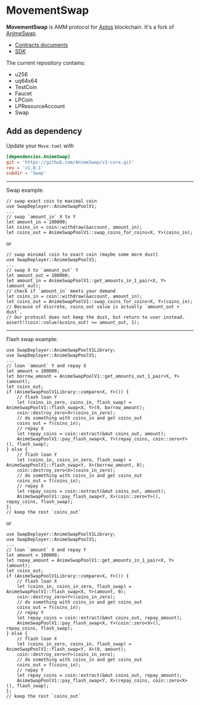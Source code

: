 # MovementSwap

**MovementSwap** is AMM protocol for [Aptos](https://www.aptos.com/) blockchain. It's a fork of [AnimeSwap](https://animeswap.org).

* [Contracts documents](https://docs.animeswap.org/docs/contracts/Aptos/contracts)
* [SDK](https://github.com/AnimeSwap/v1-sdk)

The current repository contains:

* u256
* uq64x64
* TestCoin
* Faucet
* LPCoin
* LPResourceAccount
* Swap

## Add as dependency

Update your `Move.toml` with

```toml
[dependencies.AnimeSwap]
git = 'https://github.com/AnimeSwap/v1-core.git'
rev = 'v1.0.1'
subdir = 'Swap'
```

-----

Swap example:

```move
// swap exact coin to maximal coin
use SwapDeployer::AnimeSwapPoolV1;
...
// swap `amount_in` X to Y
let amount_in = 100000;
let coins_in = coin::withdraw(&account, amount_in);
let coins_out = AnimeSwapPoolV1::swap_coins_for_coins<X, Y>(coins_in);
```

or

```move
// swap minimal coin to exact coin (maybe some more dust)
use SwapDeployer::AnimeSwapPoolV1;
...
// swap X to `amount_out` Y
let amount_out = 100000;
let amount_in = AnimeSwapPoolV1::get_amounts_in_1_pair<X, Y>(amount_out);
// check if `amount_in` meets your demand
let coins_in = coin::withdraw(&account, amount_in);
let coins_out = AnimeSwapPoolV1::swap_coins_for_coins<X, Y>(coins_in);
// Because of discrete, coins_out value is actually `amount_out + dust`.
// Our protocol does not keep the dust, but return to user instead.
assert!(coin::value(&coins_out) >= amount_out, 1);
```

-----

Flash swap example:

```move
use SwapDeployer::AnimeSwapPoolV1Library;
use SwapDeployer::AnimeSwapPoolV1;
...
// loan `amount` Y and repay X
let amount = 100000;
let borrow_amount = AnimeSwapPoolV1::get_amounts_out_1_pair<X, Y>(amount);
let coins_out;
if (AnimeSwapPoolV1Library::compare<X, Y>()) {
    // flash loan Y
    let (coins_in_zero, coins_in, flash_swap) = AnimeSwapPoolV1::flash_swap<X, Y>(0, borrow_amount);
    coin::destroy_zero<X>(coins_in_zero);
    // do something with coins_in and get coins_out
    coins_out = f(coins_in);
    // repay X
    let repay_coins = coin::extract(&mut coins_out, amount);
    AnimeSwapPoolV1::pay_flash_swap<X, Y>(repay_coins, coin::zero<Y>(), flash_swap);
} else {
    // flash loan Y
    let (coins_in, coins_in_zero, flash_swap) = AnimeSwapPoolV1::flash_swap<Y, X>(borrow_amount, 0);
    coin::destroy_zero<X>(coins_in_zero);
    // do something with coins_in and get coins_out
    coins_out = f(coins_in);
    // repay X
    let repay_coins = coin::extract(&mut coins_out, amount);
    AnimeSwapPoolV1::pay_flash_swap<Y, X>(coin::zero<Y>(), repay_coins, flash_swap);
};
// keep the rest `coins_out`
```

or

```move
use SwapDeployer::AnimeSwapPoolV1Library;
use SwapDeployer::AnimeSwapPoolV1;
...
// loan `amount` X and repay Y
let amount = 100000;
let repay_amount = AnimeSwapPoolV1::get_amounts_in_1_pair<X, Y>(amount);
let coins_out;
if (AnimeSwapPoolV1Library::compare<X, Y>()) {
    // flash loan X
    let (coins_in, coins_in_zero, flash_swap) = AnimeSwapPoolV1::flash_swap<X, Y>(amount, 0);
    coin::destroy_zero<Y>(coins_in_zero);
    // do something with coins_in and get coins_out
    coins_out = f(coins_in);
    // repay Y
    let repay_coins = coin::extract(&mut coins_out, repay_amount);
    AnimeSwapPoolV1::pay_flash_swap<X, Y>(coin::zero<X>(), repay_coins, flash_swap);
} else {
    // flash loan X
    let (coins_in_zero, coins_in, flash_swap) = AnimeSwapPoolV1::flash_swap<Y, X>(0, amount);
    coin::destroy_zero<Y>(coins_in_zero);
    // do something with coins_in and get coins_out
    coins_out = f(coins_in);
    // repay Y
    let repay_coins = coin::extract(&mut coins_out, repay_amount);
    AnimeSwapPoolV1::pay_flash_swap<Y, X>(repay_coins, coin::zero<X>(), flash_swap);
};
// keep the rest `coins_out`
```
